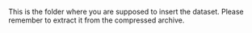 This is the folder where you are supposed to insert the dataset.
Please remember to extract it from the compressed archive.
